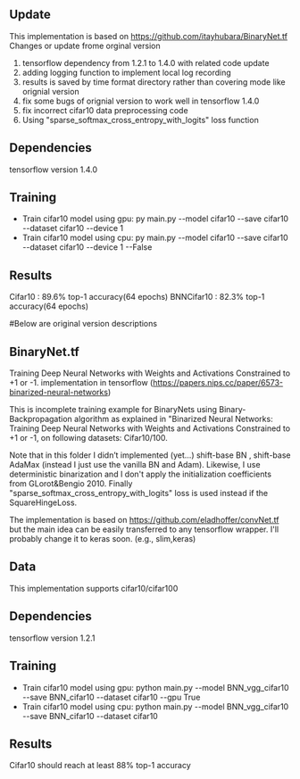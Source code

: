 ## Update
This implementation is based on https://github.com/itayhubara/BinaryNet.tf  
Changes or update frome orginal version
1. tensorflow dependency from 1.2.1 to 1.4.0 with related code update
2. adding logging function to implement local log recording
3. results is saved by time format directory rather than covering mode like orignial version
4. fix some bugs of orignial version to work well in tensorflow 1.4.0
5. fix incorrect cifar10 data preprocessing code
6. Using "sparse_softmax_cross_entropy_with_logits" loss function
## Dependencies
tensorflow version 1.4.0

## Training
* Train cifar10 model using gpu:
py main.py --model cifar10 --save cifar10 --dataset cifar10 --device 1
* Train cifar10 model using cpu:
py main.py --model cifar10 --save cifar10 --dataset cifar10 --device 1 --False

## Results
Cifar10 : 89.6% top-1 accuracy(64 epochs)
BNNCifar10 : 82.3% top-1 accuracy(64 epochs)

#Below are original version descriptions
## BinaryNet.tf
Training Deep Neural Networks with Weights and Activations Constrained to +1 or -1.  implementation in tensorflow (https://papers.nips.cc/paper/6573-binarized-neural-networks)

This is incomplete training example for BinaryNets using Binary-Backpropagation algorithm as explained in 
"Binarized Neural Networks: Training Deep Neural Networks with Weights and Activations Constrained to +1 or -1, 
on following datasets: Cifar10/100.

Note that in this folder I didn’t implemented (yet...) shift-base BN , shift-base AdaMax (instead I just use the vanilla BN and Adam).
Likewise, I use deterministic binarization and I don't apply the initialization coefficients from GLorot&Bengio 2010.
Finally "sparse_softmax_cross_entropy_with_logits" loss is used instead if the SquareHingeLoss. 

The implementation is based on https://github.com/eladhoffer/convNet.tf but the main idea can be easily transferred to any tensorflow wrapper. I'll probably change it to keras soon. 
(e.g., slim,keras)

## Data
This implementation supports cifar10/cifar100  

## Dependencies
tensorflow version 1.2.1

## Training

* Train cifar10 model using gpu:
 python main.py --model BNN_vgg_cifar10 --save BNN_cifar10 --dataset cifar10 --gpu True
* Train cifar10 model using cpu:
 python main.py --model BNN_vgg_cifar10 --save BNN_cifar10 --dataset cifar10


## Results
Cifar10 should reach at least 88% top-1 accuracy






